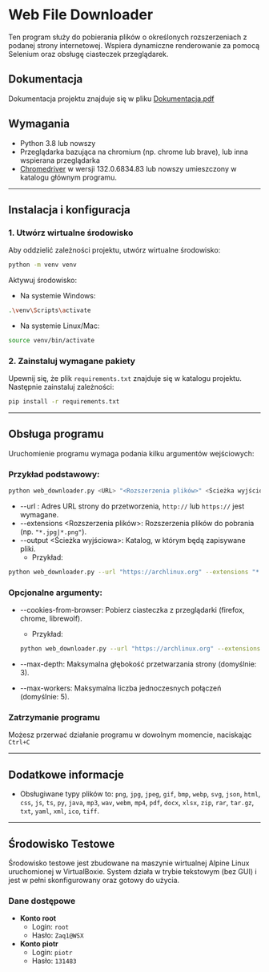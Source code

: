 # Web File Downloader

Ten program służy do pobierania plików o określonych rozszerzeniach z podanej strony internetowej. Wspiera dynamiczne renderowanie za pomocą Selenium oraz obsługę ciasteczek przeglądarek.

## Dokumentacja

Dokumentacja projektu znajduje się w pliku [Dokumentacja.pdf](Dokumentacja/Dokumentacja.pdf)

## Wymagania

- Python 3.8 lub nowszy
- Przeglądarka bazująca na chromium (np. chrome lub brave), lub inna wspierana przeglądarka
- [Chromedriver](https://googlechromelabs.github.io/chrome-for-testing/) w wersji 132.0.6834.83 lub nowszy umieszczony w katalogu głównym programu.

---

## Instalacja i konfiguracja

### 1. Utwórz wirtualne środowisko

Aby oddzielić zależności projektu, utwórz wirtualne środowisko:
```bash
python -m venv venv
```

Aktywuj środowisko:
- Na systemie Windows:
```bash
.\venv\Scripts\activate
```
- Na systemie Linux/Mac:
```bash
source venv/bin/activate
```

### 2. Zainstaluj wymagane pakiety

Upewnij się, że plik `requirements.txt` znajduje się w katalogu projektu.
Następnie zainstaluj zależności:
```bash
pip install -r requirements.txt
```

---

## Obsługa programu

Uruchomienie programu wymaga podania kilku argumentów wejściowych:

### Przykład podstawowy:
```bash
python web_downloader.py <URL> "<Rozszerzenia plików>" <Ścieżka wyjściowa>
```
- --url <URL>: Adres URL strony do przetworzenia, `http://` lub `https://` jest wymagane.
- --extensions <Rozszerzenia plików>: Rozszerzenia plików do pobrania (np. `"*.jpg|*.png"`).
- --output <Ścieżka wyjściowa>: Katalog, w którym będą zapisywane pliki.
  - Przykład:

```bash
python web_downloader.py --url "https://archlinux.org" --extensions "*.jpg|*.png" --output "~/Downloads/ArchLinux"
```

### Opcjonalne argumenty:

- --cookies-from-browser: Pobierz ciasteczka z przeglądarki (firefox, chrome, librewolf).

    - Przykład:
    ```bash
    python web_downloader.py --url "https://archlinux.org" --extensions "*.jpg|*.png" --output "~/Downloads/ArchLinux" --cookies-from-browser librewolf
    ```

- --max-depth: Maksymalna głębokość przetwarzania strony (domyślnie: 3).
- --max-workers: Maksymalna liczba jednoczesnych połączeń (domyślnie: 5).

### Zatrzymanie programu

Możesz przerwać działanie programu w dowolnym momencie, naciskając `Ctrl+C`

---

## Dodatkowe informacje

- Obsługiwane typy plików to: `png`, `jpg`, `jpeg`, `gif`, `bmp`, `webp`, `svg`, `json`, `html`, `css`, `js`, `ts`, `py`, `java`, `mp3`, `wav`, `webm`, `mp4`, `pdf`, `docx`, `xlsx`, `zip`, `rar`, `tar.gz`, `txt`, `yaml`, `xml`, `ico`, `tiff`.

---

## Środowisko Testowe

Środowisko testowe jest zbudowane na maszynie wirtualnej Alpine Linux uruchomionej w VirtualBoxie. System działa w trybie tekstowym (bez GUI) i jest w pełni skonfigurowany oraz gotowy do użycia.

### Dane dostępowe

- **Konto root**
  - Login: `root`
  - Hasło: `Zaq1@WSX`
- **Konto piotr**
  - Login: `piotr`
  - Hasło: `131483`
